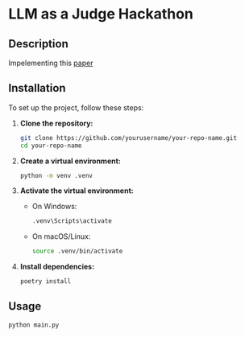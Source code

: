 # LLM as a Judge Hackathon

## Description

Impelementing this [paper](https://www.arxiv.org/abs/2408.09235#:~:text=17%20Aug%202024%5D-,Reference%2DGuided%20Verdict%3A%20LLMs%2Das%2DJudges%20in%20Automatic,Evaluation%20of%20Free%2DForm%20Text&text=The%20rapid%20advancements%20in%20Large,particularly%20in%20free%2Dform%20tasks.)

## Installation

To set up the project, follow these steps:

1. **Clone the repository:**

   ```sh
   git clone https://github.com/yourusername/your-repo-name.git
   cd your-repo-name
   ```

2. **Create a virtual environment:**

   ```sh
   python -m venv .venv
   ```

3. **Activate the virtual environment:**

   - On Windows:

     ```sh
     .venv\Scripts\activate
     ```

   - On macOS/Linux:

     ```sh
     source .venv/bin/activate
     ```

4. **Install dependencies:**

   ```sh
   poetry install
   ```

## Usage

```sh
python main.py
```
